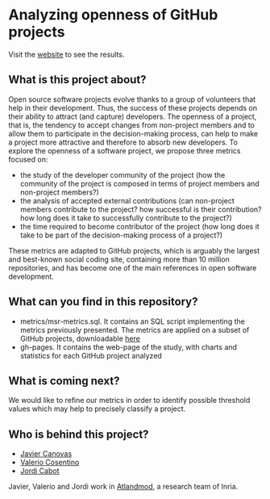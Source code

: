 Analyzing openness of GitHub projects
===============

Visit the [website](http://atlanmod.github.io/openness) to see the results.

What is this project about?
---------------------------

Open source software projects evolve thanks to a group of volunteers that help in their development. Thus, the success of these projects depends on their ability to attract (and capture) developers. The openness of a project, that is, the tendency to accept changes from non-project members and to allow them to participate in the decision-making process,
can help to make a project more attractive and therefore to absorb new developers. To explore the openness of a software project, we propose three metrics focused on:

* the study of the developer community of the project (how the community of the project is composed in terms of project members and non-project members?)
* the analysis of accepted external contributions (can non-project members contribute to the project? how successful is their contribution? how long does it take to successfully contribute to the project?)
* the time required to become contributor of the project (how long does it take to be part of the decision-making process of a project?)

These metrics are adapted to GitHub projects, which is arguably the largest and best-known social coding site, containing more than 10 million repositories, and has become one of the main references in open software development.


What can you find in this repository?
-------------------------------------

* metrics/msr-metrics.sql. It contains an SQL script implementing the metrics previously presented. The metrics are applied on a subset of GitHub projects, downloadable [here](http://ghtorrent.org/msr14.html)
* gh-pages. It contains the web-page of the study, with charts and statistics for each GitHub project analyzed


What is coming next?
--------------------
We would like to refine our metrics in order to identify possible threshold values which may help to precisely classify a project. 

Who is behind this project?
---------------------------
* [Javier Canovas](http://github.com/jlcanovas/ "Javier Canovas")
* [Valerio Cosentino](https://github.com/valeriocos/ "Valerio Cosentino")
* [Jordi Cabot](http://github.com/jcabot/ "Jordi Cabot")

Javier, Valerio and Jordi work in [Atlandmod](http://www.emn.fr/z-info/atlanmod), a research team of Inria.
